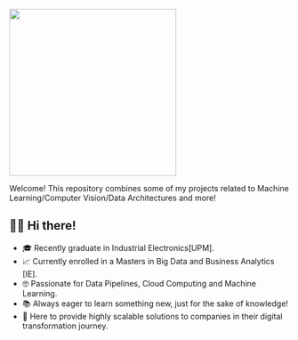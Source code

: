 <img width="300" style="float:center" 
     src="https://i.imgur.com/6mYs6QG.png" />

Welcome! This repository combines some of my projects related to Machine Learning/Computer Vision/Data Architectures and more!



## 👋🏼 Hi there!

* 🎓 Recently graduate in Industrial Electronics[UPM]. 
* 📈 Currently enrolled in a Masters in Big Data and Business Analytics [IE].
* 🤓 Passionate for Data Pipelines, Cloud Computing and Machine Learning.
* 📚 Always eager to learn something new, just for the sake of knowledge!
* 💭 Here to provide highly scalable solutions to companies in their digital transformation journey.

